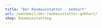```yaml
---
title: "Der Raumausstatter - Gebhart"
url: /wannweil/der-raumausstatter-gebhart/
shop: Raumausstattung
---
```

